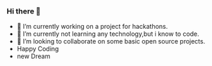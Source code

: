 ### Hi there 👋
- 🔭 I’m currently working on a project for hackathons.
- 🌱 I’m currently not learning any technology,but i know to code. 
- 👯 I’m looking to collaborate on some basic open source projects.
- Happy Coding
- new Dream
### 
